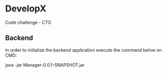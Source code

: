 # DevelopX
Code challenge - CTO 
## Backend 
<p> In order to initialize the backend application execute the command below on CMD: 
<p> java -jar Manager-0.0.1-SNAPSHOT.jar
